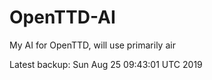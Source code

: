 # OpenTTD-AI
My AI for OpenTTD, will use primarily air

Latest backup: Sun Aug 25 09:43:01 UTC 2019
